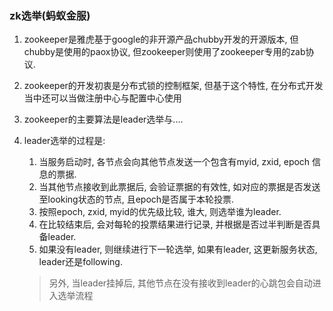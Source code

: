 ### zk选举(蚂蚁金服)

1. zookeeper是雅虎基于google的非开源产品chubby开发的开源版本, 但chubby是使用的paox协议, 但zookeeper则使用了zookeeper专用的zab协议.

2. zookeeper的开发初衷是分布式锁的控制框架, 但基于这个特性, 在分布式开发当中还可以当做注册中心与配置中心使用

3. zookeeper的主要算法是leader选举与....

4. leader选举的过程是:

    1. 当服务启动时, 各节点会向其他节点发送一个包含有myid, zxid, epoch 信息的票据.
    2. 当其他节点接收到此票据后, 会验证票据的有效性, 如对应的票据是否发送至looking状态的节点, 且epoch是否属于本轮投票.
    3. 按照epoch, zxid, myid的优先级比较, 谁大, 则选举谁为leader.
    4. 在比较结束后, 会对每轮的投票结果进行记录, 并根据是否过半判断是否具备leader.
    5. 如果没有leader, 则继续进行下一轮选举, 如果有leader, 这更新服务状态, leader还是following.

    > 另外, 当leader挂掉后, 其他节点在没有接收到leader的心跳包会自动进入选举流程